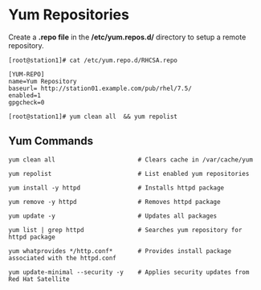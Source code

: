 # Yum Repositories

Create a **.repo file** in the **/etc/yum.repos.d/** directory to setup a remote repository.
```
[root@station1]# cat /etc/yum.repo.d/RHCSA.repo

[YUM-REPO]
name=Yum Repository
baseurl= http://station01.example.com/pub/rhel/7.5/
enabled=1
gpgcheck=0

[root@station1]# yum clean all  && yum repolist
```

## Yum Commands
```
yum clean all                       # Clears cache in /var/cache/yum

yum repolist                        # List enabled yum repositories

yum install -y httpd                # Installs httpd package

yum remove -y httpd                 # Removes httpd package

yum update -y                       # Updates all packages 

yum list | grep httpd               # Searches yum repository for httpd package

yum whatprovides */http.conf*       # Provides install package associated with the httpd.conf

yum update-minimal --security -y    # Applies security updates from Red Hat Satellite
```
